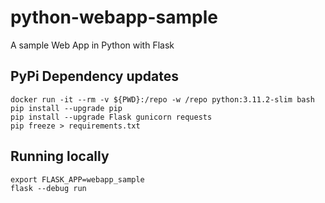 # python-webapp-sample
A sample Web App in Python with Flask

## PyPi Dependency updates

    docker run -it --rm -v ${PWD}:/repo -w /repo python:3.11.2-slim bash
    pip install --upgrade pip
    pip install --upgrade Flask gunicorn requests
    pip freeze > requirements.txt

## Running locally

```commandline
export FLASK_APP=webapp_sample
flask --debug run
```
